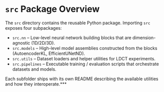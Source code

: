 # `src` Package Overview

The `src` directory contains the reusable Python package. Importing `src` exposes four subpackages:

- `src.nn` – Low-level neural network building blocks that are dimension-agnostic (1D/2D/3D).
- `src.models` – High-level model assemblies constructed from the blocks (AutoencoderKL, EfficientUNetND).
- `src.utils` – Dataset loaders and helper utilities for LDCT experiments.
- `src.pipelines` – Executable training / evaluation scripts that orchestrate datasets and models.

Each subfolder ships with its own README describing the available utilities and how they interoperate.***
